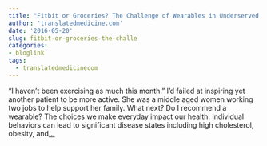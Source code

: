 ```yaml
---
title: "Fitbit or Groceries? The Challenge of Wearables in Underserved Populations"
author: 'translatedmedicine.com'
date: '2016-05-20'
slug: fitbit-or-groceries-the-challe
categories:
- bloglink
tags:
  - translatedmedicinecom
---
```


“I haven’t been exercising as much this month.” I’d failed at inspiring yet another patient to be more active. She was a middle aged women working two jobs to help support her family. What next? Do I recommend a wearable? The choices we make everyday impact our health. Individual behaviors can lead to significant disease states including high cholesterol, obesity, and[... <i class="fas fa-external-link-alt"></i>](https://translatedmedicine.netlify.com/post/fitbit-or-groceries-the-challenge-of-wearables-in-underserved-populations/)

